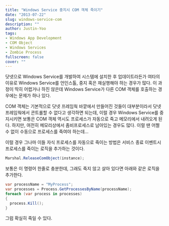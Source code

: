 ```yaml
---
title: "Windows Service 중지시 COM 객체 죽이기"
date: "2013-07-22"
slug: windows-service-com
description: ""
author: Justin-Yoo
tags:
- Windows App Development
- COM Object
- Windows Services
- Zombie Process
fullscreen: false
cover: ""
---
```


닷넷으로 Windows Service를 개발하여 시스템에 설치한 후 업데이트라든가 여타의 이유로 Windows Service를 언인스톨, 중지 혹은 재실행해야 하는 경우가 많다. 이 과정이 딱히 어렵거나 하진 않은데 Windows Service가 다른 COM 객체를 호출하는 경우에는 문제가 하나 있다.

COM 객체는 기본적으로 닷넷 프레임웍 바깥에서 만들어진 것들이 대부분이라서 닷넷 프레임웍에서 콘트롤할 수 없다고 생각하면 되는데, 이럴 경우 Windows Service를 중지시키면 보통은 COM 객체 역시도 프로세스가 자동으로 죽고 메모리에서 내려오게 된다. 하지만, 여전히 메모리상에서 좀비프로세스로 남아있는 경우도 많다. 이럴 땐 어쩔 수 없이 수동으로 프로세스를 죽여야 하는데…

이럴 경우 그나마 이들 자식 프로세스를 자동으로 죽이는 방법은 서비스 종료 이벤트시 프로세스를 죽이는 로직을 추가하는 것이다.

```csharp
Marshal.ReleaseComObject(instance);

```

보통은 이 명령어 한줄로 충분한데, 그래도 죽지 않고 살아 있다면 아래와 같은 로직을 추가한다.

```csharp
var processName = "MyProcess";
var processes = Process.GetProcessesByName(processName);
foreach (var process in processes)
{
  process.Kill();
}

```

그럼 확실히 죽일 수 있다.
